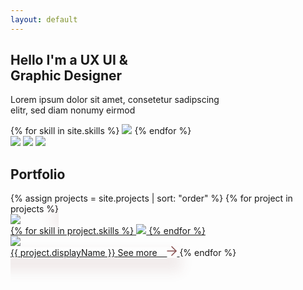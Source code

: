 ```yaml
---
layout: default
---
```


<section id="intro" class="flex-center">
	<div class="text-container center">
      <h1>Hello I'm a UX UI &<br>Graphic Designer</h1>
      <p>Lorem ipsum dolor sit amet, consetetur sadipscing<br>elitr, sed diam nonumy eirmod</p>
      <div class="skills">
      	{% for skill in site.skills %}
      		<image src="/assets/skills/{{skill}}.png"/>
      	{% endfor %}
      </div>
      <div id="social-links">
      	<a href="https://www.behance.net/annavasilevich" target="_blank"><image src="/assets/social/Icon_awesome-behance-square.png"/></a>
      	<a href="https://www.linkedin.com/in/anna-vasilevich1627/" target="_blank"><image src="/assets/social/Icon_awesome-linkedin.png"/></a>
      	<a href="https://www.behance.net/annavasilevich" target="_blank"><image src="/assets/social/Icon_instagramm.png"/></a>
      </div>
	</div>
</section>
<section id="portfolio">
	<div class="section-title">
		<h2>Portfolio</h2>
	</div>
	<div class="wrapper">
		<div class="columns-2">
		{% assign projects = site.projects | sort: "order" %}
		{% for project in projects %}
			  	<a class="project" href="{{ project.url }}" style="box-shadow: -3px 15px 20px 6px #8249491a;">
					<div class="project-image hover-seen">
						<image src="/assets/projects/{{ project.handle }}/{{ project.hoverPreview }}"/>
					</div>
					<div class="project-image hover-hidden">
						<div class="skills">
							{% for skill in project.skills %}
								<image src="/assets/skills/{{skill}}.png"/>
							{% endfor %}
						</div>
						<image src="/assets/projects/{{ project.handle }}/{{ project.primaryPreview }}"/>
					</div>
					<span class="button hover-hidden" href="{{ project.url }}">
						<span>{{ project.displayName }}</span>
					</span>
					<span class="button hover-seen" href="{{ project.url }}">
						<span>
							See more &nbsp;&nbsp;
							<svg xmlns="http://www.w3.org/2000/svg" width="16" height="16" viewBox="0 0 43.665 43.665">
							  <g id="Icon_feather-arrow-up-right" data-name="Icon feather-arrow-up-right" transform="translate(21.894 2.828) rotate(45)">
								<path id="Pfad_5" data-name="Pfad 5" d="M0,28.962a1.994,1.994,0,0,1-1.41-.581,2,2,0,0,1-.009-2.828L25.371-1.41A2,2,0,0,1,28.2-1.419a2,2,0,0,1,.009,2.828L1.419,28.372A1.994,1.994,0,0,1,0,28.962Z" fill="#824949"/>
								<path id="Pfad_6" data-name="Pfad 6" d="M26.79,28.962a2,2,0,0,1-2-2V2H0A2,2,0,0,1-2,0,2,2,0,0,1,0-2H26.79a2,2,0,0,1,2,2V26.962A2,2,0,0,1,26.79,28.962Z" fill="#824949"/>
							  </g>
							</svg>
						</span>
					</span>
				</a>
		{% endfor %}
		</div><!-- ./columns-2 -->
	</div><!-- ./wrapper -->
</section>
